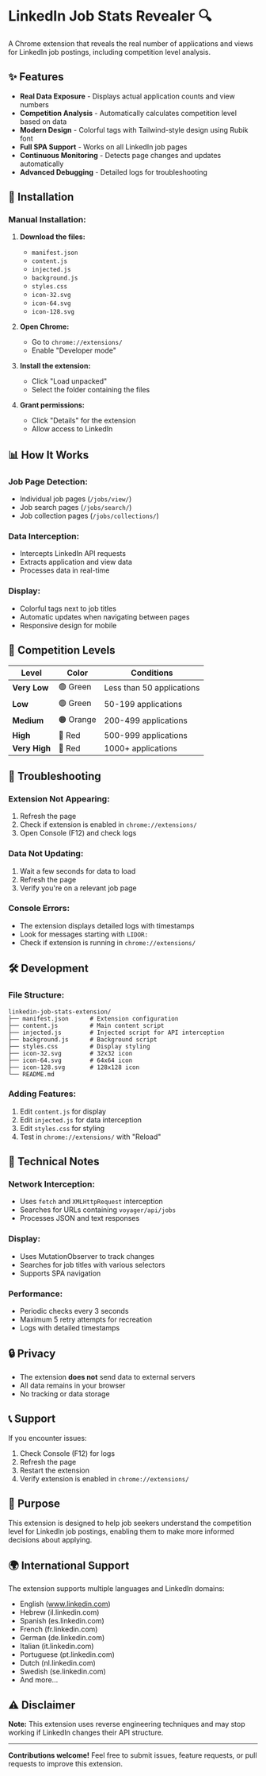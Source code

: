 # LinkedIn Job Stats Revealer 🔍

A Chrome extension that reveals the real number of applications and views for LinkedIn job postings, including competition level analysis.

## ✨ Features

- **Real Data Exposure** - Displays actual application counts and view numbers
- **Competition Analysis** - Automatically calculates competition level based on data
- **Modern Design** - Colorful tags with Tailwind-style design using Rubik font
- **Full SPA Support** - Works on all LinkedIn job pages
- **Continuous Monitoring** - Detects page changes and updates automatically
- **Advanced Debugging** - Detailed logs for troubleshooting

## 🚀 Installation

### Manual Installation:

1. **Download the files:**
   - `manifest.json`
   - `content.js`
   - `injected.js`
   - `background.js`
   - `styles.css`
   - `icon-32.svg`
   - `icon-64.svg`
   - `icon-128.svg`

2. **Open Chrome:**
   - Go to `chrome://extensions/`
   - Enable "Developer mode"

3. **Install the extension:**
   - Click "Load unpacked"
   - Select the folder containing the files

4. **Grant permissions:**
   - Click "Details" for the extension
   - Allow access to LinkedIn

## 📊 How It Works

### Job Page Detection:
- Individual job pages (`/jobs/view/`)
- Job search pages (`/jobs/search/`)
- Job collection pages (`/jobs/collections/`)

### Data Interception:
- Intercepts LinkedIn API requests
- Extracts application and view data
- Processes data in real-time

### Display:
- Colorful tags next to job titles
- Automatic updates when navigating between pages
- Responsive design for mobile

## 🎨 Competition Levels

| Level | Color | Conditions |
|-------|-------|------------|
| **Very Low** | 🟢 Green | Less than 50 applications |
| **Low** | 🟢 Green | 50-199 applications |
| **Medium** | 🟠 Orange | 200-499 applications |
| **High** | 🔴 Red | 500-999 applications |
| **Very High** | 🔴 Red | 1000+ applications |

## 🔧 Troubleshooting

### Extension Not Appearing:
1. Refresh the page
2. Check if extension is enabled in `chrome://extensions/`
3. Open Console (F12) and check logs

### Data Not Updating:
1. Wait a few seconds for data to load
2. Refresh the page
3. Verify you're on a relevant job page

### Console Errors:
- The extension displays detailed logs with timestamps
- Look for messages starting with `LIDOR:`
- Check if extension is running in `chrome://extensions/`

## 🛠️ Development

### File Structure:
```
linkedin-job-stats-extension/
├── manifest.json      # Extension configuration
├── content.js         # Main content script
├── injected.js        # Injected script for API interception
├── background.js      # Background script
├── styles.css         # Display styling
├── icon-32.svg        # 32x32 icon
├── icon-64.svg        # 64x64 icon
├── icon-128.svg       # 128x128 icon
└── README.md
```

### Adding Features:
1. Edit `content.js` for display
2. Edit `injected.js` for data interception
3. Edit `styles.css` for styling
4. Test in `chrome://extensions/` with "Reload"

## 📝 Technical Notes

### Network Interception:
- Uses `fetch` and `XMLHttpRequest` interception
- Searches for URLs containing `voyager/api/jobs`
- Processes JSON and text responses

### Display:
- Uses MutationObserver to track changes
- Searches for job titles with various selectors
- Supports SPA navigation

### Performance:
- Periodic checks every 3 seconds
- Maximum 5 retry attempts for recreation
- Logs with detailed timestamps

## 🔒 Privacy

- The extension **does not** send data to external servers
- All data remains in your browser
- No tracking or data storage

## 📞 Support

If you encounter issues:
1. Check Console (F12) for logs
2. Refresh the page
3. Restart the extension
4. Verify extension is enabled in `chrome://extensions/`

## 🎯 Purpose

This extension is designed to help job seekers understand the competition level for LinkedIn job postings, enabling them to make more informed decisions about applying.

## 🌍 International Support

The extension supports multiple languages and LinkedIn domains:
- English (www.linkedin.com)
- Hebrew (il.linkedin.com)
- Spanish (es.linkedin.com)
- French (fr.linkedin.com)
- German (de.linkedin.com)
- Italian (it.linkedin.com)
- Portuguese (pt.linkedin.com)
- Dutch (nl.linkedin.com)
- Swedish (se.linkedin.com)
- And more...

## ⚠️ Disclaimer

**Note:** This extension uses reverse engineering techniques and may stop working if LinkedIn changes their API structure.

---

**Contributions welcome!** Feel free to submit issues, feature requests, or pull requests to improve this extension.